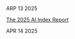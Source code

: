 ARP 13 2025

[The 2025 AI Index Report](https://hai.stanford.edu/ai-index/2025-ai-index-report)

APR 14 2025

